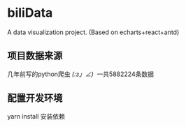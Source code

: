 # biliData
A data visualization project. (Based on echarts+react+antd) 
## 项目数据来源
  几年前写的python爬虫 _(:з」∠)_
  一共5882224条数据
## 配置开发环境
   yarn install 安装依赖
